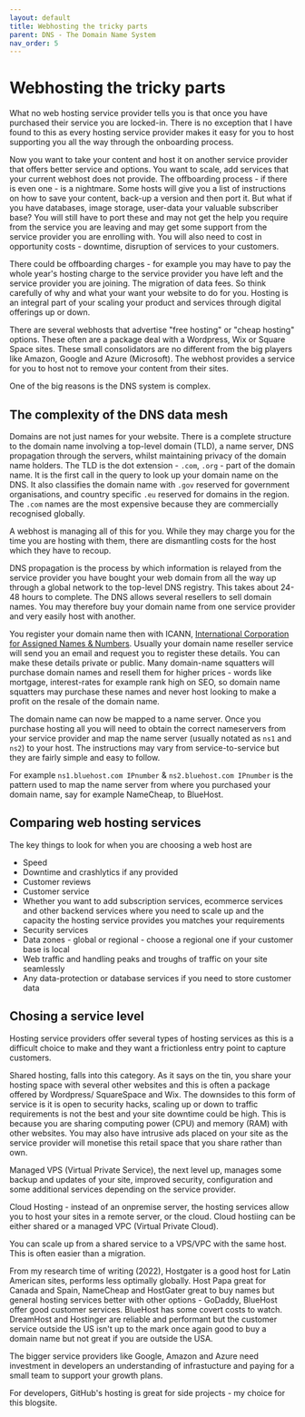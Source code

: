 ```yaml
---
layout: default
title: Webhosting the tricky parts
parent: DNS - The Domain Name System
nav_order: 5
---
```


# Webhosting the tricky parts

What no web hosting service provider tells you is that once you have purchased their service you are locked-in. There is no exception that I have found to this as every hosting service provider makes it easy for you to host supporting you all the way through the onboarding process.

Now you want to take your content and host it on another service provider that offers better service and options. You want to scale, add services that your current webhost does not provide. The offboarding process - if there is even one - is a nightmare. Some hosts will give you a list of instructions on how to save your content, back-up a version and then port it. But what if you have databases, image storage, user-data your valuable subscriber base? You will still have to port these and may not get the help you require from the service you are leaving and may get some support from the service provider you are enrolling with. You will also need to cost in opportunity costs - downtime, disruption of services to your customers.

There could be offboarding charges - for example you may have to pay the whole year's hosting charge to the service provider you have left and the service provider you are joining. The migration of data fees. So think carefully of why and what your want your website to do for you. Hosting is an integral part of your scaling your product and services through digital offerings up or down.

There are several webhosts that advertise "free hosting" or "cheap hosting" options. These often are a package deal with a Wordpress, Wix or Square Space sites. These small consolidators are no different from the big players like Amazon, Google and Azure (Microsoft). The webhost provides a service for you to host not to remove your content from their sites.

One of the big reasons is the DNS system is complex.

## The complexity of the DNS data mesh

Domains are not just names for your website. There is a complete structure to the domain name involving a top-level domain (TLD), a name server, DNS propagation through the servers, whilst maintaining privacy of the domain name holders. The TLD is the dot extension - `.com`, `.org` - part of the domain name. It is the first call in the query to look up your domain name on the DNS. It also classifies the domain name with `.gov` reserved for government organisations, and country specific `.eu` reserved for domains in the region. The `.com` names are the most expensive because they are commercially recognised globally.

A webhost is managing all of this for you. While they may charge you for the time you are hosting with them, there are dismantling costs for the host which they have to recoup.

DNS propagation is the process by which information is relayed from the service provider you have bought your web domain from all the way up through a global network to the top-level DNS registry. This takes about 24-48 hours to complete. The DNS allows several resellers to sell domain names. You may therefore buy your domain name from one service provider and very easily host with another.

You register your domain name then with ICANN, [International Corporation for Assigned Names & Numbers](https://lookup.icann.org/). Usually your domain name reseller service will send you an email and request you to register these details. You can make these details private or public. Many domain-name squatters will purchase domain names and resell them for higher prices - words like mortgage, interest-rates for example rank high on SEO, so domain name squatters may purchase these names and never host looking to make a profit on the resale of the domain name.

The domain name can now be mapped to a name server. Once you purchase hosting all you will need to obtain the correct nameservers from your service provider and map the name server (usually notated as `ns1` and `ns2`) to your host. The instructions may vary from service-to-service but they are fairly simple and easy to follow.

For example `ns1.bluehost.com IPnumber` & `ns2.bluehost.com IPnumber` is the pattern used to map the name server from where you purchased your domain name, say for example NameCheap, to BlueHost.

## Comparing web hosting services

The key things to look for when you are choosing a web host are

- Speed
- Downtime and crashlytics if any provided
- Customer reviews
- Customer service
- Whether you want to add subscription services, ecommerce services and other backend services where you need to scale up and the capacity the hosting service provides you matches your requirements
- Security services
- Data zones - global or regional - choose a regional one if your customer base is local
- Web traffic and handling peaks and troughs of traffic on your site seamlessly
- Any data-protection or database services if you need to store customer data

## Chosing a service level

Hosting service providers offer several types of hosting services as this is a difficult choice to make and they want a frictionless entry point to capture customers.

Shared hosting, falls into this category. As it says on the tin, you share your hosting space with several other websites and this is often a package offered by Wordpress/ SquareSpace and Wix. The downsides to this form of service is it is open to security hacks, scaling up or down to traffic requirements is not the best and your site downtime could be high. This is because you are sharing computing power (CPU) and memory (RAM) with other websites. You may also have intrusive ads placed on your site as the service provider will monetise this retail space that you share rather than own.

Managed VPS (Virtual Private Service), the next level up, manages some backup and updates of your site, improved security, configuration and some additional services depending on the service provider.

Cloud Hosting - instead of an onpremise server, the hosting services allow you to host your sites in a remote server, or the cloud. Cloud hostiing can be either shared or a managed VPC (Virtual Private Cloud).

You can scale up from a shared service to a VPS/VPC with the same host. This is often easier than a migration.

From my research time of writing (2022), Hostgater is a good host for Latin American sites, performs less optimally globally. Host Papa great for Canada and Spain, NameCheap and HostGater great to buy names but general hosting services better with other options - GoDaddy, BlueHost offer good customer services. BlueHost has some covert costs to watch. DreamHost and Hostinger are reliable and performant but the customer service outside the US isn't up to the mark once again good to buy a domain name but not great if you are outside the USA.

The bigger service providers like Google, Amazon and Azure need investment in developers an understanding of infrastucture and paying for a small team to support your growth plans.

For developers, GitHub's hosting is great for side projects - my choice for this blogsite.
